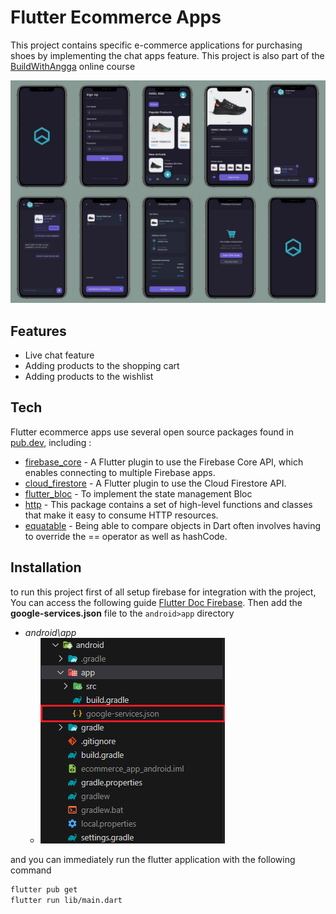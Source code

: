 # Flutter Ecommerce Apps

This project contains specific e-commerce applications for purchasing shoes by implementing the chat apps feature. This project is also part of the [BuildWithAngga](https://buildwithangga.com/kelas/full-stack-laravel-flutter-2021-building-e-commerce-and-chat-apps?main_leads=topics) online course

![](https://github.com/msyamsularif/ecommerce-app/blob/main/assets/documentation/Mockup.png)

## Features

- Live chat feature
- Adding products to the shopping cart
- Adding products to the wishlist

## Tech

Flutter ecommerce apps use several open source packages found in [pub.dev](https://pub.dev/), including :

- [firebase_core](https://pub.dev/packages/firebase_core) - A Flutter plugin to use the Firebase Core API, which enables connecting to multiple Firebase apps.
- [cloud_firestore](https://pub.dev/packages/cloud_firestore) - A Flutter plugin to use the Cloud Firestore API. 
- [flutter_bloc](https://pub.dev/packages/flutter_bloc) - To implement the state management Bloc
- [http](https://pub.dev/packages/http) - This package contains a set of high-level functions and classes that make it easy to consume HTTP resources.
- [equatable](https://pub.dev/packages/equatable) - Being able to compare objects in Dart often involves having to override the == operator as well as hashCode.

## Installation

to run this project first of all setup firebase for integration with the project, You can access the following guide [Flutter Doc Firebase](https://docs.flutter.dev/data-and-backend/firebase). Then add the **google-services.json** file to the `android>app` directory
- _android\app_
    - ![](https://github.com/msyamsularif/ecommerce-app/blob/main/assets/documentation/documentation%20directory.png)

and you can immediately run the flutter application with the following command
```sh
flutter pub get
flutter run lib/main.dart
```
